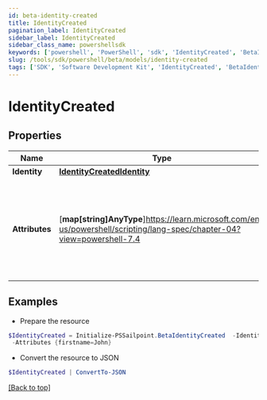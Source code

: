 ```yaml
---
id: beta-identity-created
title: IdentityCreated
pagination_label: IdentityCreated
sidebar_label: IdentityCreated
sidebar_class_name: powershellsdk
keywords: ['powershell', 'PowerShell', 'sdk', 'IdentityCreated', 'BetaIdentityCreated'] 
slug: /tools/sdk/powershell/beta/models/identity-created
tags: ['SDK', 'Software Development Kit', 'IdentityCreated', 'BetaIdentityCreated']
---
```



# IdentityCreated

## Properties

Name | Type | Description | Notes
------------ | ------------- | ------------- | -------------
**Identity** | [**IdentityCreatedIdentity**](identity-created-identity) |  | [required]
**Attributes** | [**map[string]AnyType**]https://learn.microsoft.com/en-us/powershell/scripting/lang-spec/chapter-04?view=powershell-7.4 | The attributes assigned to the identity. Attributes are determined by the identity profile. | [required]

## Examples

- Prepare the resource
```powershell
$IdentityCreated = Initialize-PSSailpoint.BetaIdentityCreated  -Identity null `
 -Attributes {firstname=John}
```

- Convert the resource to JSON
```powershell
$IdentityCreated | ConvertTo-JSON
```


[[Back to top]](#) 

